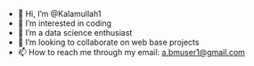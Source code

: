 - 👋 Hi, I’m @Kalamullah1
- 👀 I’m interested in coding
- 🌱 I’m a data science enthusiast 
- 💞️ I’m looking to collaborate on web base projects 
- 📫 How to reach me through my email: 
a.bmuser1@gmail.com

<!---
Kalamullah1/Kalamullah1 is a ✨ special ✨ repository because its `README.md` (this file) appears on your GitHub profile.
You can click the Preview link to take a look at your changes.
--->
